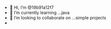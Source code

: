 - 👋 Hi, I’m @19b91a12f7
- 🌱 I’m currently learning ...java
- 💞️ I’m looking to collaborate on ...simple projects
- 

<!---
19b91a12f7/19b91a12f7 is a ✨ special ✨ repository because its `README.md` (this file) appears on your GitHub profile.
You can click the Preview link to take a look at your changes.
--->
